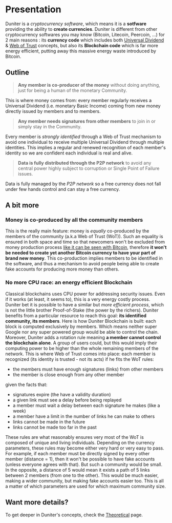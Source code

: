 # Presentation

Duniter is a _cryptocurrency software_, which means it is a **sotfware** providing the ability to **create currencies**. Duniter is different from other cryptocurrency softwares you may know (Bitcoin, Litecoin, Peercoin, ...) for 2 main reasons : its **currency code** which includes both [Universal Dividend](https://en.wikipedia.org/wiki/Social_credit) & [Web of Trust](https://en.wikipedia.org/wiki/Web_of_trust) concepts, but also its **Blockchain code** which is far more energy efficient, putting away this massive energy waste introduced by Bitcoin.
## Outline

> **Any member is co-producer of the money** without doing anything, just for being a human of the monetary Community.

This is where money comes from: every member regularly receives a Universal Dividend (i.e. monetary Basic Income) coming from new money directly issued by members and to members.

> **Any member needs signatures from other members** to join in or simply stay in the Community.

Every member is _strongly identified_ through a Web of Trust mechanism to avoid one individual to receive multiple Universal Dividend through multiple identities. This implies a regular and renewed recognition of each member's identity so we are confident each individual is real and alive.

> **Data is fully distributed through the P2P network** to avoid any central power highly subject to corruption or Single Point of Failure issues.

Data is fully managed by the _P2P network_ so a free currency does not fall under few hands control and can stay a free currency.
## A bit more

### Money is co-produced by all the community members

This is the really main feature: money is _equally_ co-produced by the members of the community (a.k.a Web of Trust (WoT)). Such an equality is ensured in both space and time so that newcomers won't be excluded from money production process [like it can be seen with Bitcoin](http://magazine.ouishare.net/2013/05/bitcoin-human-based-digital-currency/), therefore **it won't be needed to create yet another Bitcoin currency to have your part of brand new money**. This co-production implies members to be identified in the software, and thus a mechanism to avoid people being able to create fake accounts for producing more money than others.
### No more CPU race: an energy efficient Blockchain

Classical blockchains uses CPU power for addressing security issues. Even if it works (at least, it seems to), this is a very energy costly process. Duniter bet it is possible to have a similar but _more efficient_ _process_, which is not the little brother Proof-of-Stake (the power by the richers). Duniter benefits from a particular resource to reach this goal: **its identified community, its members**. Here is how Duniter Blockchain is built: each block is computed exclusively by members. Which means neither super Google nor any super powered group would be able to control the chain. Moreover, Duniter adds a rotation rule meaning **a member cannot control the blockchain alone**. A group of users could, but this would imply their computing power to be higher than the whole remaining members of the network. This is where Web of Trust comes into place: each member is recognized (its identity is trusted - not its acts) if he fits the WoT rules:

*   the members must have enough signatures (links) from other members
*   the member is close enough from any other member

given the facts that:

*   signatures expire (the have a validity duration)
*   a given link must see a delay before being replayed
*   a member must wait a delay between each signature he makes (like a week)
*   a member have a limit in the number of links he can make to others
*   links cannot be made in the future
*   links cannot be made too far in the past

These rules are what reasonably ensures very most of the WoT is composed of unique and living individuals. Depending on the currency parameters, these rules may become either very hard or very easy to pass. For example, if each member must be directly signed by every other member (distance = 1), then it won't be possible to have fake accounts (unless everyone agrees with that). But such a community would be small. In the opposite, a distance of 5 would mean it exists a path of 5 links between 2 members (from one to the other). This would be much easier, making a wider community, but making fake accounts easier too. This is all a matter of which parameters are used for which maximum community size.
## Want more details?

To get deeper in Duniter's concepts, check the [Theoretical](http://duniter.org/theoretical/ "Theoretical") page.

